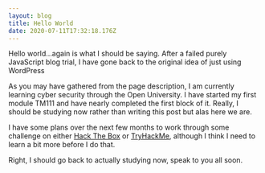 ```yaml
---
layout: blog
title: Hello World
date: 2020-07-11T17:32:18.176Z
---
```

Hello world…again is what I should be saying. After a failed purely JavaScript blog trial, I have gone back to the original idea of just using WordPress

As you may have gathered from the page description, I am currently learning cyber security through the Open University. I have started my first module TM111 and have nearly completed the first block of it. Really, I should be studying now rather than writing this post but alas here we are.

I have some plans over the next few months to work through some challenge on either [Hack The Box](https://www.hackthebox.eu/) or [TryHackMe](https://tryhackme.com/), although I think I need to learn a bit more before I do that.

Right, I should go back to actually studying now, speak to you all soon.